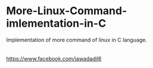 # More-Linux-Command-imlementation-in-C
Implementation of more command of linux in C language.
<br><br><br>https://www.facebook.com/jawadadil6
